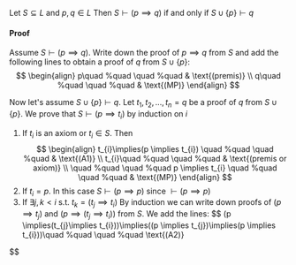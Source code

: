 Let $S\subseteq L$ and $p,q\in L$
Then $S\vdash(p \implies q)$ if and only if $S\cup \{ p \}\vdash q$

#### Proof
Assume $S\vdash(p \implies q)$. Write down the proof of $p \implies q$ from $S$ and add the following lines to obtain a proof of $q$ from $S\cup \{ p \}$:
$$
\begin{align}
p\quad %quad
\quad %quad
 & \text{(premis)} \\
q\quad %quad
\quad %quad
 & \text{(MP)}
\end{align}
$$

Now let's assume $S\cup \{ p \}\vdash q$. Let $t_{1},t_{2},\dots,t_{n}=q$ be a proof of $q$ from $S\cup \{ p \}$. We prove that $S\vdash(p \implies t_{i})$ by induction on $i$ 
1. If $t_{i}$ is an axiom or $t_{i}\in S$. Then
$$
\begin{align}
t_{i}\implies(p \implies t_{i}) \quad %quad
\quad %quad
 & \text{(A1)}  \\
t_{i}\quad %quad
\quad %quad
 & \text{(premis or axiom)}  \\
\quad %quad
\quad %quad
p \implies t_{i} \quad %quad
\quad %quad
 & \text{(MP)}
\end{align}
$$
2. If $t_{i}=p$. In this case $S\vdash(p \implies p)$ since $\vdash(p \implies p)$
3. If $\exists j,k<i$ s.t. $t_{k}=(t_{j}\implies t_{i})$
   By induction we can write down proofs of $(p \implies t_{j})$ and $(p \implies(t_{j}\implies t_{i}))$ from $S$. We add the lines:
   $$
(p \implies(t_{j}\implies t_{i}))\implies((p \implies t_{j})\implies(p \implies t_{i}))\quad %quad
\quad %quad
\text{(A2)}

$$
